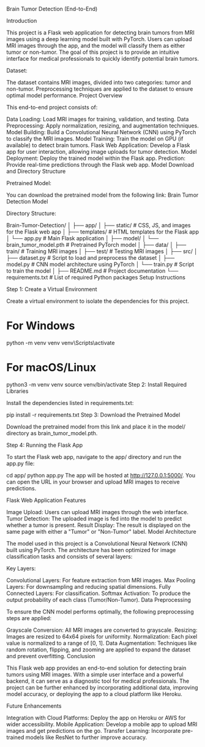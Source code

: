 Brain Tumor Detection (End-to-End)

Introduction

This project is a Flask web application for detecting brain tumors from MRI images using a deep learning model built with PyTorch. Users can upload MRI images through the app, and the model will classify them as either tumor or non-tumor. The goal of this project is to provide an intuitive interface for medical professionals to quickly identify potential brain tumors.

Dataset:

The dataset contains MRI images, divided into two categories: tumor and non-tumor.
Preprocessing techniques are applied to the dataset to ensure optimal model performance.
Project Overview

This end-to-end project consists of:

Data Loading: Load MRI images for training, validation, and testing.
Data Preprocessing: Apply normalization, resizing, and augmentation techniques.
Model Building: Build a Convolutional Neural Network (CNN) using PyTorch to classify the MRI images.
Model Training: Train the model on GPU (if available) to detect brain tumors.
Flask Web Application: Develop a Flask app for user interaction, allowing image uploads for tumor detection.
Model Deployment: Deploy the trained model within the Flask app.
Prediction: Provide real-time predictions through the Flask web app.
Model Download and Directory Structure

Pretrained Model:

You can download the pretrained model from the following link: Brain Tumor Detection Model

Directory Structure:

Brain-Tumor-Detection/
│
├── app/
│   ├── static/                 # CSS, JS, and images for the Flask web app
│   ├── templates/              # HTML templates for the Flask app
│   └── app.py                  # Main Flask application
│
├── model/
│   └── brain_tumor_model.pth   # Pretrained PyTorch model
│
├── data/
│   ├── train/                  # Training MRI images
│   ├── test/                   # Testing MRI images
│
├── src/
│   ├── dataset.py              # Script to load and preprocess the dataset
│   ├── model.py                # CNN model architecture using PyTorch
│   └── train.py                # Script to train the model
│
├── README.md                   # Project documentation
└── requirements.txt            # List of required Python packages
Setup Instructions

Step 1: Create a Virtual Environment

Create a virtual environment to isolate the dependencies for this project.

# For Windows
python -m venv venv
venv\Scripts\activate

# For macOS/Linux
python3 -m venv venv
source venv/bin/activate
Step 2: Install Required Libraries

Install the dependencies listed in requirements.txt:

pip install -r requirements.txt
Step 3: Download the Pretrained Model

Download the pretrained model from this link and place it in the model/ directory as brain_tumor_model.pth.

Step 4: Running the Flask App

To start the Flask web app, navigate to the app/ directory and run the app.py file:

cd app/
python app.py
The app will be hosted at http://127.0.0.1:5000/. You can open the URL in your browser and upload MRI images to receive predictions.

Flask Web Application Features

Image Upload: Users can upload MRI images through the web interface.
Tumor Detection: The uploaded image is fed into the model to predict whether a tumor is present.
Result Display: The result is displayed on the same page with either a "Tumor" or "Non-Tumor" label.
Model Architecture

The model used in this project is a Convolutional Neural Network (CNN) built using PyTorch. The architecture has been optimized for image classification tasks and consists of several layers:

Key Layers:

Convolutional Layers: For feature extraction from MRI images.
Max Pooling Layers: For downsampling and reducing spatial dimensions.
Fully Connected Layers: For classification.
Softmax Activation: To produce the output probability of each class (Tumor/Non-Tumor).
Data Preprocessing

To ensure the CNN model performs optimally, the following preprocessing steps are applied:

Grayscale Conversion: All MRI images are converted to grayscale.
Resizing: Images are resized to 64x64 pixels for uniformity.
Normalization: Each pixel value is normalized to a range of [0, 1].
Data Augmentation: Techniques like random rotation, flipping, and zooming are applied to expand the dataset and prevent overfitting.
Conclusion

This Flask web app provides an end-to-end solution for detecting brain tumors using MRI images. With a simple user interface and a powerful backend, it can serve as a diagnostic tool for medical professionals. The project can be further enhanced by incorporating additional data, improving model accuracy, or deploying the app to a cloud platform like Heroku.

Future Enhancements

Integration with Cloud Platforms: Deploy the app on Heroku or AWS for wider accessibility.
Mobile Application: Develop a mobile app to upload MRI images and get predictions on the go.
Transfer Learning: Incorporate pre-trained models like ResNet to further improve accuracy.

